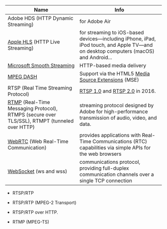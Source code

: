 
Name | Info
-- | --
Adobe HDS (HTTP Dynamic Streaming) | for Adobe Air
[Apple HLS](https://developer.apple.com/documentation/http_live_streaming) (HTTP Live Streaming) | for streaming to iOS-based devices—including iPhone, iPad, iPod touch, and Apple TV—and on desktop computers (macOS) and Android...
[Microsoft Smooth Streaming](https://www.microsoft.com/silverlight/smoothstreaming/) | HTTP-based media delivery
[MPEG DASH](https://en.wikipedia.org/wiki/Dynamic_Adaptive_Streaming_over_HTTP) | Support via the HTML5 [Media Source Extensions](https://en.wikipedia.org/wiki/HTML5_video#MPEG-DASH_Support_via_the_HTML5_Media_Source_Extensions_(MSE)) (MSE)
RTSP (Real Time Streaming Protocol) | [RTSP 1.0](https://tools.ietf.org/html/rfc2326) and [RTSP 2.0](https://tools.ietf.org/html/rfc7826) in 2016.
[RTMP](https://www.adobe.com/devnet/rtmp.html) (Real-Time Messaging Protocol), RTMPS (secure over TLS/SSL), RTMPT (tunneled over HTTP) | streaming protocol designed by Adobe for high-performance transmission of audio, video, and data.
[WebRTC](https://webrtc.org) (Web Real-Time Communication) | provides applications with Real-Time Communications (RTC) capabilities via simple APIs for the web browsers
[WebSocket](https://tools.ietf.org/html/rfc6455) (ws and wss) | communications protocol, providing full-duplex communication channels over a single TCP connection

* RTSP/RTP
* RTSP/RTP (MPEG-2 Transport)
* RTSP/RTP over HTTP.

* RTMP (MPEG-TS)
